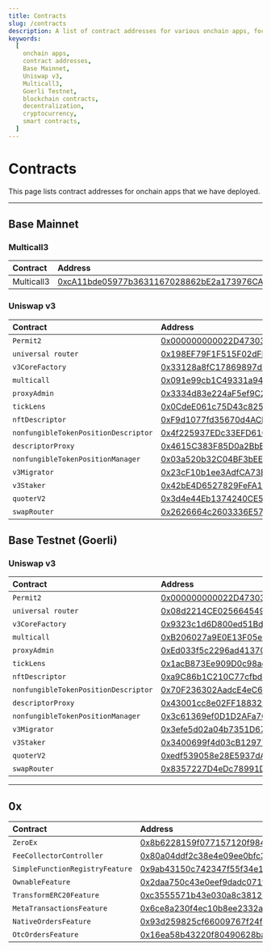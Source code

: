 ```yaml
---
title: Contracts
slug: /contracts
description: A list of contract addresses for various onchain apps, focusing on both the Base Mainnet and Base Testnet deployments.
keywords:
  [
    onchain apps,
    contract addresses,
    Base Mainnet,
    Uniswap v3,
    Multicall3,
    Goerli Testnet,
    blockchain contracts,
    decentralization,
    cryptocurrency,
    smart contracts,
  ]
---
```


# Contracts

This page lists contract addresses for onchain apps that we have deployed.

---

## Base Mainnet

### Multicall3

| Contract   | Address                                                                                                               |
| :--------- | :-------------------------------------------------------------------------------------------------------------------- |
| Multicall3 | [0xcA11bde05977b3631167028862bE2a173976CA11](https://basescan.org/address/0xcA11bde05977b3631167028862bE2a173976CA11) |

### Uniswap v3

| Contract                             | Address                                                                                                               |
| :----------------------------------- | :-------------------------------------------------------------------------------------------------------------------- |
| `Permit2`                            | [0x000000000022D473030F116dDEE9F6B43aC78BA3](https://basescan.org/address/0x000000000022D473030F116dDEE9F6B43aC78BA3) |
| `universal router`                   | [0x198EF79F1F515F02dFE9e3115eD9fC07183f02fC](https://basescan.org/address/0x198EF79F1F515F02dFE9e3115eD9fC07183f02fC) |
| `v3CoreFactory`                      | [0x33128a8fC17869897dcE68Ed026d694621f6FDfD](https://basescan.org/address/0x33128a8fC17869897dcE68Ed026d694621f6FDfD) |
| `multicall`                          | [0x091e99cb1C49331a94dD62755D168E941AbD0693](https://basescan.org/address/0x091e99cb1C49331a94dD62755D168E941AbD0693) |
| `proxyAdmin`                         | [0x3334d83e224aF5ef9C2E7DDA7c7C98Efd9621fA9](https://basescan.org/address/0x3334d83e224aF5ef9C2E7DDA7c7C98Efd9621fA9) |
| `tickLens`                           | [0x0CdeE061c75D43c82520eD998C23ac2991c9ac6d](https://basescan.org/address/0x0CdeE061c75D43c82520eD998C23ac2991c9ac6d) |
| `nftDescriptor`                      | [0xF9d1077fd35670d4ACbD27af82652a8d84577d9F](https://basescan.org/address/0xF9d1077fd35670d4ACbD27af82652a8d84577d9F) |
| `nonfungibleTokenPositionDescriptor` | [0x4f225937EDc33EFD6109c4ceF7b560B2D6401009](https://basescan.org/address/0x4f225937EDc33EFD6109c4ceF7b560B2D6401009) |
| `descriptorProxy`                    | [0x4615C383F85D0a2BbED973d83ccecf5CB7121463](https://basescan.org/address/0x4615C383F85D0a2BbED973d83ccecf5CB7121463) |
| `nonfungibleTokenPositionManager`    | [0x03a520b32C04BF3bEEf7BEb72E919cf822Ed34f1](https://basescan.org/address/0x03a520b32C04BF3bEEf7BEb72E919cf822Ed34f1) |
| `v3Migrator`                         | [0x23cF10b1ee3AdfCA73B0eF17C07F7577e7ACd2d7](https://basescan.org/address/0x23cF10b1ee3AdfCA73B0eF17C07F7577e7ACd2d7) |
| `v3Staker`                           | [0x42bE4D6527829FeFA1493e1fb9F3676d2425C3C1](https://basescan.org/address/0x42bE4D6527829FeFA1493e1fb9F3676d2425C3C1) |
| `quoterV2`                           | [0x3d4e44Eb1374240CE5F1B871ab261CD16335B76a](https://basescan.org/address/0x3d4e44Eb1374240CE5F1B871ab261CD16335B76a) |
| `swapRouter`                         | [0x2626664c2603336E57B271c5C0b26F421741e481](https://basescan.org/address/0x2626664c2603336E57B271c5C0b26F421741e481) |

## Base Testnet (Goerli)

### Uniswap v3

| Contract                             | Address                                                                                                                      |
| :----------------------------------- | :--------------------------------------------------------------------------------------------------------------------------- |
| `Permit2`                            | [0x000000000022D473030F116dDEE9F6B43aC78BA3](https://goerli.basescan.org/address/0x000000000022D473030F116dDEE9F6B43aC78BA3) |
| `universal router`                   | [0x08d2214CE0256645495C9CdCA4F53614fe575219](https://goerli.basescan.org/address/0x08d2214CE0256645495C9CdCA4F53614fe575219) |
| `v3CoreFactory`                      | [0x9323c1d6D800ed51Bd7C6B216cfBec678B7d0BC2](https://goerli.basescan.org/address/0x9323c1d6D800ed51Bd7C6B216cfBec678B7d0BC2) |
| `multicall`                          | [0xB206027a9E0E13F05eBEFa5D2402Bab3eA716439](https://goerli.basescan.org/address/0xB206027a9E0E13F05eBEFa5D2402Bab3eA716439) |
| `proxyAdmin`                         | [0xEd033f5c2296ad41370C4DB2395eD672844CE321](https://goerli.basescan.org/address/0xEd033f5c2296ad41370C4DB2395eD672844CE321) |
| `tickLens`                           | [0x1acB873Ee909D0c98adB18e4474943249F931b92](https://goerli.basescan.org/address/0x1acB873Ee909D0c98adB18e4474943249F931b92) |
| `nftDescriptor`                      | [0xa9C86b1C210C77cfbd00277f530870a969C7E780](https://goerli.basescan.org/address/0xa9C86b1C210C77cfbd00277f530870a969C7E780) |
| `nonfungibleTokenPositionDescriptor` | [0x70F236302AadcE4eC69C6786A36b2C1a3563830A](https://goerli.basescan.org/address/0x70F236302AadcE4eC69C6786A36b2C1a3563830A) |
| `descriptorProxy`                    | [0x43001cc8e02FF18832E16b10d243c057caDCf79c](https://goerli.basescan.org/address/0x43001cc8e02FF18832E16b10d243c057caDCf79c) |
| `nonfungibleTokenPositionManager`    | [0x3c61369ef0D1D2AFa70d8feC2F31C5D6Ce134F30](https://goerli.basescan.org/address/0x3c61369ef0D1D2AFa70d8feC2F31C5D6Ce134F30) |
| `v3Migrator`                         | [0x3efe5d02a04b7351D671Db7008ec6eBA9AD9e3aE](https://goerli.basescan.org/address/0x3efe5d02a04b7351D671Db7008ec6eBA9AD9e3aE) |
| `v3Staker`                           | [0x3400699f4d03cB129771ea8385D222E677A017F2](https://goerli.basescan.org/address/0x3400699f4d03cB129771ea8385D222E677A017F2) |
| `quoterV2`                           | [0xedf539058e28E5937dAef3f69cEd0b25fbE66Ae9](https://goerli.basescan.org/address/0xedf539058e28E5937dAef3f69cEd0b25fbE66Ae9) |
| `swapRouter`                         | [0x8357227D4eDc78991Db6FDB9bD6ADE250536dE1d](https://goerli.basescan.org/address/0x8357227D4eDc78991Db6FDB9bD6ADE250536dE1d) |

---

## 0x

| Contract                        | Address                                                                                                                      |
| :------------------------------ | :--------------------------------------------------------------------------------------------------------------------------- |
| `ZeroEx`                        | [0x8b6228159f077157120f98474c400155b4b94220](https://goerli.basescan.org/address/0x8b6228159f077157120f98474c400155b4b94220) |
| `FeeCollectorController`        | [0x80a04ddf2c38e4e09ee0bfc38bca877fce93ad37](https://goerli.basescan.org/address/0x80a04ddf2c38e4e09ee0bfc38bca877fce93ad37) |
| `SimpleFunctionRegistryFeature` | [0x9ab43150c742347f55f34e1d78960dcac0b70dc6](https://goerli.basescan.org/address/0x9ab43150c742347f55f34e1d78960dcac0b70dc6) |
| `OwnableFeature`                | [0x2daa750c43e0eef9dadc071f7ead56a81e070930](https://goerli.basescan.org/address/0x2daa750c43e0eef9dadc071f7ead56a81e070930) |
| `TransformERC20Feature`         | [0xc3555571b43e030a8c3812030c424a18cb0f76c1](https://goerli.basescan.org/address/0xc3555571b43e030a8c3812030c424a18cb0f76c1) |
| `MetaTransactionsFeature`       | [0x6ce8a230f4ec10b8ee2332ac1bb75798ddf007ad](https://goerli.basescan.org/address/0x6ce8a230f4ec10b8ee2332ac1bb75798ddf007ad) |
| `NativeOrdersFeature`           | [0x93d259825cf66009767f24fc85a70407e61cfdc2](https://goerli.basescan.org/address/0x93d259825cf66009767f24fc85a70407e61cfdc2) |
| `OtcOrdersFeature`              | [0x16ea58b43220f80490628ba5af56ccd109b43234](https://goerli.basescan.org/address/0x16ea58b43220f80490628ba5af56ccd109b43234) |
